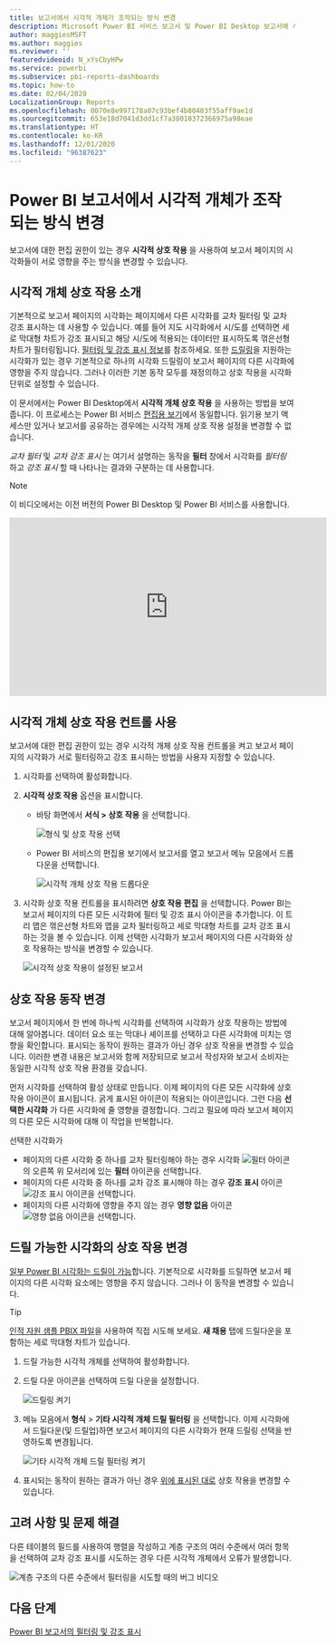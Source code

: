```yaml
---
title: 보고서에서 시각적 개체가 조작되는 방식 변경
description: Microsoft Power BI 서비스 보고서 및 Power BI Desktop 보고서에 시각적 상호 작용을 설정하는 방법에 대한 설명서입니다.
author: maggiesMSFT
ms.author: maggies
ms.reviewer: ''
featuredvideoid: N_xYsCbyHPw
ms.service: powerbi
ms.subservice: pbi-reports-dashboards
ms.topic: how-to
ms.date: 02/04/2020
LocalizationGroup: Reports
ms.openlocfilehash: 0070e8e997178a07c93bef4b80403f55aff9ae1d
ms.sourcegitcommit: 653e18d7041d3dd1cf7a38010372366975a98eae
ms.translationtype: HT
ms.contentlocale: ko-KR
ms.lasthandoff: 12/01/2020
ms.locfileid: "96387623"
---
```

# <a name="change-how-visuals-interact-in-a-power-bi-report"></a>Power BI 보고서에서 시각적 개체가 조작되는 방식 변경
보고서에 대한 편집 권한이 있는 경우 **시각적 상호 작용** 을 사용하여 보고서 페이지의 시각화들이 서로 영향을 주는 방식을 변경할 수 있습니다. 

## <a name="introduction-to-visual-interactions"></a>시각적 개체 상호 작용 소개
기본적으로 보고서 페이지의 시각화는 페이지에서 다른 시각화를 교차 필터링 및 교차 강조 표시하는 데 사용할 수 있습니다.
예를 들어 지도 시각화에서 시/도를 선택하면 세로 막대형 차트가 강조 표시되고 해당 시/도에 적용되는 데이터만 표시하도록 꺾은선형 차트가 필터링됩니다.
[필터링 및 강조 표시 정보](power-bi-reports-filters-and-highlighting.md)를 참조하세요. 또한 [드릴링](../consumer/end-user-drill.md)을 지원하는 시각화가 있는 경우 기본적으로 하나의 시각화 드릴링이 보고서 페이지의 다른 시각화에 영향을 주지 않습니다. 그러나 이러한 기본 동작 모두를 재정의하고 상호 작용을 시각화 단위로 설정할 수 있습니다.

이 문서에서는 Power BI Desktop에서 **시각적 개체 상호 작용** 을 사용하는 방법을 보여줍니다. 이 프로세스는 Power BI 서비스 [편집용 보기](service-interact-with-a-report-in-editing-view.md)에서 동일합니다. 읽기용 보기 액세스만 있거나 보고서를 공유하는 경우에는 시각적 개체 상호 작용 설정을 변경할 수 없습니다.

*교차 필터* 및 *교차 강조 표시* 는 여기서 설명하는 동작을 **필터** 창에서 시각화를 *필터링* 하고 *강조 표시* 할 때 나타나는 결과와 구분하는 데 사용합니다.  

> [!NOTE]
> 이 비디오에서는 이전 버전의 Power BI Desktop 및 Power BI 서비스를 사용합니다. 
>
>

<iframe width="560" height="315" src="https://www.youtube.com/embed/N_xYsCbyHPw?list=PL1N57mwBHtN0JFoKSR0n-tBkUJHeMP2cP" frameborder="0" allowfullscreen></iframe>


## <a name="enable-the-visual-interaction-controls"></a>시각적 개체 상호 작용 컨트롤 사용
보고서에 대한 편집 권한이 있는 경우 시각적 개체 상호 작용 컨트롤을 켜고 보고서 페이지의 시각화가 서로 필터링하고 강조 표시하는 방법을 사용자 지정할 수 있습니다. 

1. 시각화를 선택하여 활성화합니다.  
2. **시각적 상호 작용** 옵션을 표시합니다.
    

    - 바탕 화면에서 **서식 > 상호 작용** 을 선택합니다.

        ![형식 및 상호 작용 선택](media/service-reports-visual-interactions/power-bi-interaction.png)

    - Power BI 서비스의 편집용 보기에서 보고서를 열고 보고서 메뉴 모음에서 드롭다운을 선택합니다.

        ![시각적 개체 상호 작용 드롭다운](media/service-reports-visual-interactions/power-bi-service.png)

3. 시각화 상호 작용 컨트롤을 표시하려면 **상호 작용 편집** 을 선택합니다. Power BI는 보고서 페이지의 다른 모든 시각화에 필터 및 강조 표시 아이콘을 추가합니다. 이 트리 맵은 꺾은선형 차트와 맵을 교차 필터링하고 세로 막대형 차트를 교차 강조 표시하는 것을 볼 수 있습니다. 이제 선택한 시각화가 보고서 페이지의 다른 시각화와 상호 작용하는 방식을 변경할 수 있습니다.
   
    ![시각적 상호 작용이 설정된 보고서](media/service-reports-visual-interactions/power-bi-turn-on.png)


## <a name="change-the-interaction-behavior"></a>상호 작용 동작 변경
보고서 페이지에서 한 번에 하나씩 시각화를 선택하여 시각화가 상호 작용하는 방법에 대해 알아봅니다.  데이터 요소 또는 막대나 셰이프를 선택하고 다른 시각화에 미치는 영향을 확인합니다. 표시되는 동작이 원하는 결과가 아닌 경우 상호 작용을 변경할 수 있습니다. 이러한 변경 내용은 보고서와 함께 저장되므로 보고서 작성자와 보고서 소비자는 동일한 시각적 상호 작용 환경을 갖습니다.


먼저 시각화를 선택하여 활성 상태로 만듭니다.  이제 페이지의 다른 모든 시각화에 상호 작용 아이콘이 표시됩니다. 굵게 표시된 아이콘이 적용되는 아이콘입니다. 그런 다음 **선택한 시각화** 가 다른 시각화에 줄 영향을 결정합니다.  그리고 필요에 따라 보고서 페이지의 다른 모든 시각화에 대해 이 작업을 반복합니다.

선택한 시각화가
   
   * 페이지의 다른 시각화 중 하나를 교차 필터링해야 하는 경우 시각화 ![필터 아이콘](media/service-reports-visual-interactions/power-bi-filter-icon.png)의 오른쪽 위 모서리에 있는 **필터** 아이콘을 선택합니다.
   * 페이지의 다른 시각화 중 하나를 교차 강조 표시해야 하는 경우 **강조 표시** 아이콘 ![강조 표시 아이콘](media/service-reports-visual-interactions/power-bi-highlight-icon.png)을 선택합니다.
   * 페이지의 다른 시각화에 영향을 주지 않는 경우 **영향 없음** 아이콘 ![영향 없음 아이콘](media/service-reports-visual-interactions/power-bi-no-impact.png)을 선택합니다.

## <a name="change-the-interactions-of-drillable-visualizations"></a>드릴 가능한 시각화의 상호 작용 변경
[일부 Power BI 시각화는 드릴이 가능](../consumer/end-user-drill.md)합니다. 기본적으로 시각화를 드릴하면 보고서 페이지의 다른 시각화 요소에는 영향을 주지 않습니다. 그러나 이 동작을 변경할 수 있습니다. 

> [!TIP]
> [인적 자원 샘플 PBIX 파일](https://download.microsoft.com/download/6/9/5/69503155-05A5-483E-829A-F7B5F3DD5D27/Human%20Resources%20Sample%20PBIX.pbix)을 사용하여 직접 시도해 보세요. **새 채용** 탭에 드릴다운을 포함하는 세로 막대형 차트가 있습니다.
>

1. 드릴 가능한 시각적 개체를 선택하여 활성화합니다. 

2. 드릴 다운 아이콘을 선택하여 드릴 다운을 설정합니다.

    ![드릴링 켜기](media/service-reports-visual-interactions/power-bi-drill-down.png)

2. 메뉴 모음에서 **형식** > **기타 시각적 개체 드릴 필터링** 을 선택합니다.  이제 시각화에서 드릴다운(및 드릴업)하면 보고서 페이지의 다른 시각화가 현재 드릴링 선택을 반영하도록 변경됩니다. 

    ![기타 시각적 개체 드릴 필터링 켜기](media/service-reports-visual-interactions/power-bi-drill.png)

3. 표시되는 동작이 원하는 결과가 아닌 경우 [위에 표시된 대로](#change-the-interaction-behavior) 상호 작용을 변경할 수 있습니다.

## <a name="considerations-and-troubleshooting"></a>고려 사항 및 문제 해결
다른 테이블의 필드를 사용하여 행렬을 작성하고 계층 구조의 여러 수준에서 여러 항목을 선택하여 교차 강조 표시를 시도하는 경우 다른 시각적 개체에서 오류가 발생합니다. 

![계층 구조의 다른 수준에서 필터링을 시도할 때의 버그 비디오](media/service-reports-visual-interactions/cross-highlight.gif)
    
## <a name="next-steps"></a>다음 단계
[Power BI 보고서의 필터링 및 강조 표시](power-bi-reports-filters-and-highlighting.md)